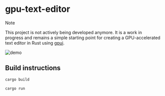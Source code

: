 # gpu-text-editor
> [!NOTE]  
> This project is not actively being developed anymore. It is a work in progress and remains a simple
starting point for creating a GPU-accelerated text editor in Rust using [gpui](https://github.com/zed-industries/zed).

![demo](https://github.com/user-attachments/assets/00c9c1ed-9517-4ce7-a346-d8abe84bc4bc)
## Build instructions
``` sh
cargo build
```
``` sh
cargo run
```
